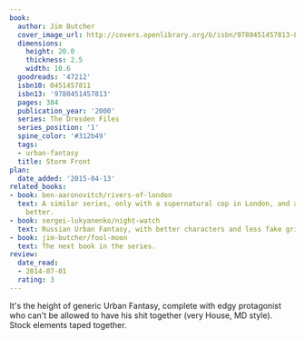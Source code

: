 ```yaml
---
book:
  author: Jim Butcher
  cover_image_url: http://covers.openlibrary.org/b/isbn/9780451457813-L.jpg
  dimensions:
    height: 20.0
    thickness: 2.5
    width: 10.6
  goodreads: '47212'
  isbn10: 0451457811
  isbn13: '9780451457813'
  pages: 384
  publication_year: '2000'
  series: The Dresden Files
  series_position: '1'
  spine_color: '#312b49'
  tags:
  - urban-fantasy
  title: Storm Front
plan:
  date_added: '2015-04-13'
related_books:
- book: ben-aaronovitch/rivers-of-london
  text: A similar series, only with a supernatural cop in London, and arguably much
    better.
- book: sergei-lukyanenko/night-watch
  text: Russian Urban Fantasy, with better characters and less fake grit.
- book: jim-butcher/fool-moon
  text: The next book in the series.
review:
  date_read:
  - 2014-07-01
  rating: 3
---
```


It's the height of generic Urban Fantasy, complete with edgy protagonist who can't be allowed to have his shit together
(very House, MD style). Stock elements taped together.
